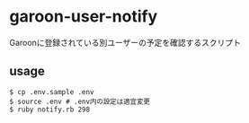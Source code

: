 # garoon-user-notify
Garoonに登録されている別ユーザーの予定を確認するスクリプト

## usage

```
$ cp .env.sample .env
$ source .env # .env内の設定は適宜変更
$ ruby notify.rb 298
```

